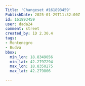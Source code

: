 ```yaml
---
Title: 'Changeset #161893459'
PublishDate: 2025-01-29T11:32:00Z
id: 161893459
user: dada24
comment: street
created_by: iD 2.30.4
tags:
- Montenegro
- Budva
bbox:
  min_lon: 18.8349056
  min_lat: 42.2797294
  max_lon: 18.8350275
  max_lat: 42.279806

---
```

